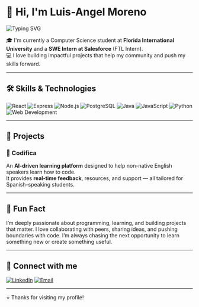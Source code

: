 # 👋 Hi, I'm Luis-Angel Moreno

![Typing SVG](https://readme-typing-svg.herokuapp.com?font=Fira+Code&pause=1000&width=435&lines=Hi+there!+I'm+Luis,+a+CS+student+and+SWE+intern.;I+love+building+AI+powered+apps.;Welcome+to+my+GitHub+profile!;)

🎓 I'm currently a Computer Science student at **Florida International University** and a **SWE Intern at Salesforce** (FTL Intern).  
💻 I love building impactful projects that help my community and push my skills forward.

---

## 🛠️ Skills & Technologies

![React](https://img.shields.io/badge/React-20232A?style=flat&logo=react&logoColor=61DAFB&height=60)
![Express](https://img.shields.io/badge/Express-000000?style=flat&logo=express&logoColor=white&height=60)
![Node.js](https://img.shields.io/badge/Node.js-339933?style=flat&logo=node.js&logoColor=white&height=60)
![PostgreSQL](https://img.shields.io/badge/PostgreSQL-336791?style=flat&logo=postgresql&logoColor=white&height=60)
![Java](https://img.shields.io/badge/Java-007396?style=flat&logo=java&logoColor=white&height=60)
![JavaScript](https://img.shields.io/badge/JavaScript-F7DF1E?style=flat&logo=javascript&logoColor=black&height=60)
![Python](https://img.shields.io/badge/Python-3776AB?style=flat&logo=python&logoColor=white&height=60)
![Web Development](https://img.shields.io/badge/Web%20Development-FD4C5C?style=flat&logo=html5&logoColor=white&height=60)

---

## 🚀 Projects

### 🔹 Codifica

An **AI-driven learning platform** designed to help non-native English speakers learn how to code.  
It provides **real-time feedback**, resources, and support — all tailored for Spanish-speaking students.

---

## 🧩 Fun Fact

I’m deeply passionate about programming, learning, and building projects that matter. I love collaborating with peers, sharing ideas, and pushing boundaries with code. I’m always chasing the next opportunity to learn something new or create something useful.

---

## 🔗 Connect with me

[![LinkedIn](https://img.shields.io/badge/LinkedIn-blue?style=flat&logo=linkedin)](https://www.linkedin.com/in/luisanm/)
[![Email](https://img.shields.io/badge/Email-D14836?style=flat&logo=gmail&logoColor=white)](mailto:lmoreno00528@gmail.com)

---

⭐️ Thanks for visiting my profile!
